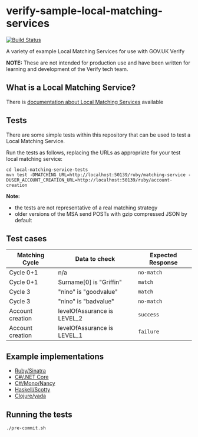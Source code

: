 # verify-sample-local-matching-services

[![Build Status](https://travis-ci.org/alphagov/verify-sample-local-matching-services.svg?branch=master)](https://travis-ci.org/alphagov/verify-sample-local-matching-services)

A variety of example Local Matching Services for use with GOV.UK Verify

**NOTE:** These are not intended for production use and have been written for learning and development of the Verify tech team.

## What is a Local Matching Service?

There is [documentation about Local Matching Services](https://alphagov.github.io/rp-onboarding-tech-docs/pages/ms/ms.html) available

## Tests

There are some simple tests within this repository that can be used to test a Local Matching Service.

Run the tests as follows, replacing the URLs as appropriate for your test local matching service:

```
cd local-matching-service-tests
mvn test -DMATCHING_URL=http://localhost:50139/ruby/matching-service -DUSER_ACCOUNT_CREATION_URL=http://localhost:50139/ruby/account-creation
```

**Note:**

* the tests are not representative of a real matching strategy
* older versions of the MSA send POSTs with gzip compressed JSON by default

## Test cases

| Matching Cycle   | Data to check               | Expected Response |
| ---------------- | --------------------------- | ----------------- |
| Cycle 0+1        | n/a                         | `no-match`        |
| Cycle 0+1        | Surname[0] is "Griffin"     | `match`           |
| Cycle 3          | "nino" is "goodvalue"       | `match`           |
| Cycle 3          | "nino" is "badvalue"        | `no-match`        |
| Account creation | levelOfAssurance is LEVEL_2 | `success`         |
| Account creation | levelOfAssurance is LEVEL_1 | `failure`         |

## Example implementations

* [Ruby/Sinatra](./ruby/)
* [C#/.NET Core](./csharp/)
* [C#/Mono/Nancy](./nancy/)
* [Haskell/Scotty](./haskell/)
* [Clojure/yada](./clojure/yada/)

## Running the tests

`./pre-commit.sh`
